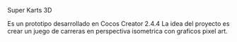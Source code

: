 Super Karts 3D

Es un prototipo desarrollado en Cocos Creator 2.4.4
La idea del proyecto es crear un juego de carreras en perspectiva isometrica con graficos pixel art.
